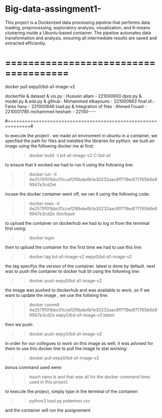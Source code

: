 # Big-data-assingment1-
This project is a Dockerized data processing pipeline that performs data loading, preprocessing, exploratory analysis, visualization, and K-means clustering inside a Ubuntu-based container. The pipeline automates data transformation and analysis, ensuring all intermediate results are saved and extracted efficiently.



# =====================================

docker pull eepy0/bd-a1-image-v2 

dockerfile & dataset & vis.py : Hussein allam - 221000800
dpre.py & model.py & eda.py & github : Mohammed elbayoumi - 221000663
final.sh : Fares hany - 221000846
load.py & Integration of files : Ahmed Fouad - 2210001785
mohammed hesham - 22100----


#==============================================================#

to execute the project :
we made an enviroment in ubuntu in a container, we specfied the path for files and installed the libraries for python.
we  built an image using the following docker ine at first:

>>docker build -t bd-a1-image-v2 C:\bd-a1

to ensure that it worked we had to run it using the following line:

>>docker run -it 4e2579101bbc01ccef2f6bde4b1e30232aac8ff719edf71765b6e99947e3cd2et

incase the docker container went off, we ran it using the following code:

>>docker exec -it 4e2579101bbc01ccef2f6bde4b1e30232aac8ff719edf71765b6e99947e3cd2e /bin/bash

to upload the container on dockerhub we had to log in from the terminal first using:

>>docker login

then to upload the container for the first time we had to use this line:

>>docker tag bd-a1-image-v2 eepy0/bd-a1-image-v2

the tag specifys the version of the container. latest is done by default.
next was to push the container to docker hub bt using the following line:

>>docker push eepy0/bd-a1-image-v2

the image was pushed to dockerhub and was available to work, so if we want to update the image , we use the follwing line:

>>docker commit 4e2579101bbc01ccef2f6bde4b1e30232aac8ff719edf71765b6e99947e3cd2e eepy0/bd-a1-image-v2:latest

then we push:

>>docker push eepy0/bd-a1-image-v2

in order for our collegues  to work on this image as well, it was advised for them to use this docker line to pull the image to stat working:

>>docker pull eepy0/bd-a1-image-v2

bonus command used were:
>>touch
>>nano
>>ls
and that was all for the docker command lines used in this project.

to execute the project, simply type in the terminal of the container:

>> python3 load.py pokemon.csv

and the container will run the assignement

 
